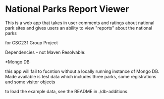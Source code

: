 National Parks Report Viewer
=============================

This is a web app that takes in user comments and ratings about national park sites and gives users an ability to view "reports" about the national parks

for CSC231 Group Project

Dependencies - not Maven Resolvable:

 *Mongo DB

this app will fail to fucntion without a locally running instance of Mongo DB.
Made available is test data which includes three parks, some registrations and some visitor objects

to load the example data, see the README in ./db-additions
